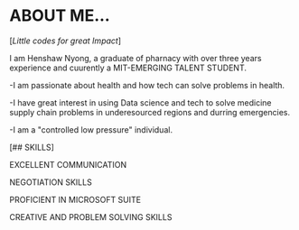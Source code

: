 # ABOUT ME...
[*Little codes for great Impact*]

I am Henshaw Nyong, a graduate of pharnacy with over three years experience and cuurently a MIT-EMERGING TALENT STUDENT.

-I am passionate about health and how tech can solve problems in health.

-I have great interest in using Data science and tech to solve medicine supply chain problems in underesourced regions and durring emergencies.

-I am a "controlled low pressure" individual. 

[## SKILLS]

EXCELLENT  COMMUNICATION

NEGOTIATION SKILLS

PROFICIENT IN MICROSOFT SUITE

CREATIVE AND PROBLEM SOLVING SKILLS
